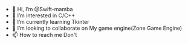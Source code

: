 - 👋 Hi, I’m @Swift-mamba
- 👀 I’m interested in C/C++
- 🌱 I’m currently learning Tkinter
- 💞️ I’m looking to collaborate on My game engine(Zone Game Engine)
- 📫 How to reach me Don't

<!---
Swift-mamba/Swift-mamba is a ✨ special ✨ repository because its `README.md` (this file) appears on your GitHub profile.
You can click the Preview link to take a look at your changes.
--->
